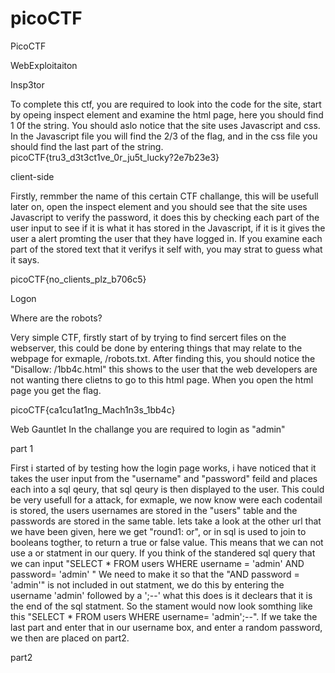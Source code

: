 # picoCTF
PicoCTF

WebExploitaiton

Insp3tor 

To complete this ctf, you are required to look into the code for the site, start by opeing inspect element and examine the html page, here you should find 1 0f the string. You should aslo notice that the site uses Javascript and css. In the Javascript file you will find the 2/3 of the flag, and in the css file you should find the last part of the string.
picoCTF{tru3_d3t3ct1ve_0r_ju5t_lucky?2e7b23e3}

client-side

Firstly, remmber the name of this certain CTF challange, this will be usefull later on, open the inspect element and you should see that the site uses Javascript to verify the password, it does this by checking each part of the user input to see if it is what it has stored in the Javascript, if it is it gives the user a alert promting the user that they have logged in. If you examine each part of the stored text that it verifys it self with, you may strat to guess what it says.


picoCTF{no_clients_plz_b706c5}


Logon 


Where are the robots? 


Very simple CTF, firstly start of by trying to find sercert files on the webserver, this could be done by entering things that may relate to the webpage for exmaple, /robots.txt. After finding this, you should notice the "Disallow: /1bb4c.html" this shows to the user that the web developers are not wanting there clietns to go to this html page. When you open the html page you get the flag.

picoCTF{ca1cu1at1ng_Mach1n3s_1bb4c}


Web Gauntlet 
In the challange you are required to login as "admin"

part 1

First i started of by testing how the login page works, i have noticed that it takes the user input from the "username" and "password" feild and places each into a sql qeury, that sql qeury is then displayed to the user. This could be very usefull for a attack, for exmaple, we now know were each codentail is stored, the users usernames are stored in the "users" table and the passwords are stored in the same table.
lets take a look at the other url that we have been given, here we get "round1: or", or in sql is used to join  to booleans togther, to return a true or false value. This means that we can not use a or statment in our query. If you think of the standered sql query that we can input "SELECT  * FROM users WHERE username = 'admin' AND password= 'admin' " We need to make it so that the "AND password = 'admin'" is not included in out statment, we do this by entering the username 'admin' followed by a ';--' what this does is it declears that it is the end of the sql statment. So the stament would now look somthing like this "SELECT * FROM users WHERE username= 'admin';--". If we take the last part and enter that in our username box, and enter a random password, we then are placed on part2.

part2 
